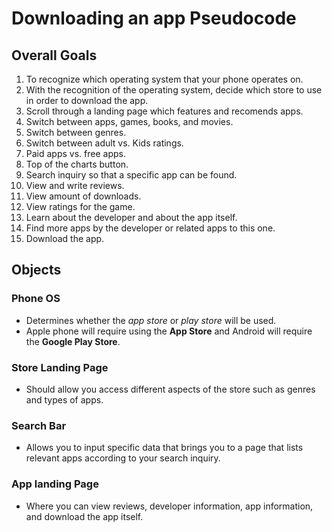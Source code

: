 # Downloading an app Pseudocode 

## Overall Goals 
1. To recognize which operating system that your phone operates on.
2. With the recognition of the operating system, decide which store to use in order to download the app.
3. Scroll through a landing page which features and recomends apps.
4. Switch between apps, games, books, and movies.
5. Switch between genres.
6. Switch between adult vs. Kids ratings.
7. Paid apps vs. free apps.
8. Top of the charts button.
9. Search inquiry so that a specific app can be found.
10. View and write reviews.
11. View amount of downloads.
12. View ratings for the game.
13. Learn about the developer and about the app itself. 
14. Find more apps by the developer or related apps to this one. 
15. Download the app. 

## Objects 
### Phone OS 
* Determines whether the *app store* or *play store* will be used.
* Apple phone will require using the **App Store** and Android will require the **Google Play Store**.
### Store Landing Page 
* Should allow you access different aspects of the store such as genres and types of apps.
### Search Bar 
* Allows you to input specific data that brings you to a page that lists relevant apps according to your search inquiry.
### App landing Page 
* Where you can view reviews, developer information, app information, and download the app itself. 



